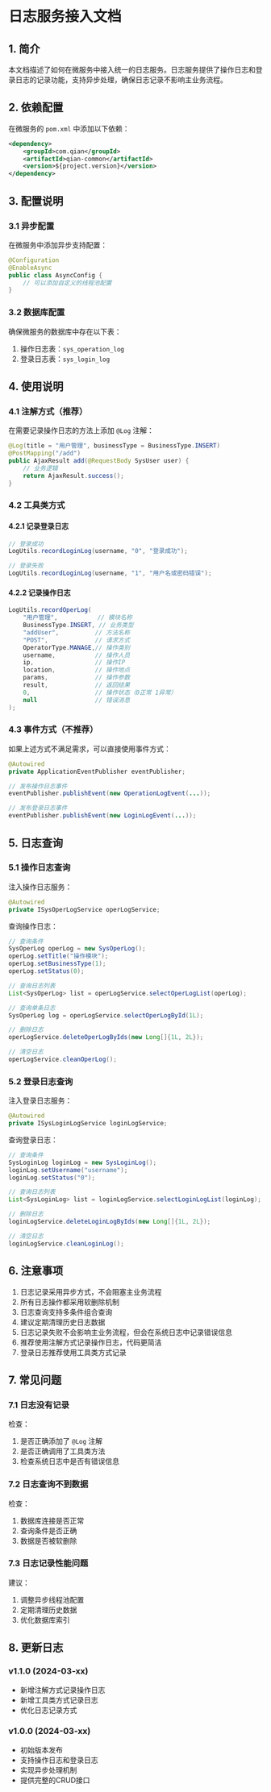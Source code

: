 # 日志服务接入文档

## 1. 简介

本文档描述了如何在微服务中接入统一的日志服务。日志服务提供了操作日志和登录日志的记录功能，支持异步处理，确保日志记录不影响主业务流程。

## 2. 依赖配置

在微服务的 `pom.xml` 中添加以下依赖：

```xml
<dependency>
    <groupId>com.qian</groupId>
    <artifactId>qian-common</artifactId>
    <version>${project.version}</version>
</dependency>
```

## 3. 配置说明

### 3.1 异步配置

在微服务中添加异步支持配置：

```java
@Configuration
@EnableAsync
public class AsyncConfig {
    // 可以添加自定义的线程池配置
}
```

### 3.2 数据库配置

确保微服务的数据库中存在以下表：

1. 操作日志表：`sys_operation_log`
2. 登录日志表：`sys_login_log`

## 4. 使用说明

### 4.1 注解方式（推荐）

在需要记录操作日志的方法上添加 `@Log` 注解：

```java
@Log(title = "用户管理", businessType = BusinessType.INSERT)
@PostMapping("/add")
public AjaxResult add(@RequestBody SysUser user) {
    // 业务逻辑
    return AjaxResult.success();
}
```

### 4.2 工具类方式

#### 4.2.1 记录登录日志

```java
// 登录成功
LogUtils.recordLoginLog(username, "0", "登录成功");

// 登录失败
LogUtils.recordLoginLog(username, "1", "用户名或密码错误");
```

#### 4.2.2 记录操作日志

```java
LogUtils.recordOperLog(
    "用户管理",           // 模块名称
    BusinessType.INSERT, // 业务类型
    "addUser",          // 方法名称
    "POST",             // 请求方式
    OperatorType.MANAGE,// 操作类别
    username,           // 操作人员
    ip,                 // 操作IP
    location,           // 操作地点
    params,             // 操作参数
    result,             // 返回结果
    0,                  // 操作状态（0正常 1异常）
    null                // 错误消息
);
```

### 4.3 事件方式（不推荐）

如果上述方式不满足需求，可以直接使用事件方式：

```java
@Autowired
private ApplicationEventPublisher eventPublisher;

// 发布操作日志事件
eventPublisher.publishEvent(new OperationLogEvent(...));

// 发布登录日志事件
eventPublisher.publishEvent(new LoginLogEvent(...));
```

## 5. 日志查询

### 5.1 操作日志查询

注入操作日志服务：

```java
@Autowired
private ISysOperLogService operLogService;
```

查询操作日志：

```java
// 查询条件
SysOperLog operLog = new SysOperLog();
operLog.setTitle("操作模块");
operLog.setBusinessType(1);
operLog.setStatus(0);

// 查询日志列表
List<SysOperLog> list = operLogService.selectOperLogList(operLog);

// 查询单条日志
SysOperLog log = operLogService.selectOperLogById(1L);

// 删除日志
operLogService.deleteOperLogByIds(new Long[]{1L, 2L});

// 清空日志
operLogService.cleanOperLog();
```

### 5.2 登录日志查询

注入登录日志服务：

```java
@Autowired
private ISysLoginLogService loginLogService;
```

查询登录日志：

```java
// 查询条件
SysLoginLog loginLog = new SysLoginLog();
loginLog.setUsername("username");
loginLog.setStatus("0");

// 查询日志列表
List<SysLoginLog> list = loginLogService.selectLoginLogList(loginLog);

// 删除日志
loginLogService.deleteLoginLogByIds(new Long[]{1L, 2L});

// 清空日志
loginLogService.cleanLoginLog();
```

## 6. 注意事项

1. 日志记录采用异步方式，不会阻塞主业务流程
2. 所有日志操作都采用软删除机制
3. 日志查询支持多条件组合查询
4. 建议定期清理历史日志数据
5. 日志记录失败不会影响主业务流程，但会在系统日志中记录错误信息
6. 推荐使用注解方式记录操作日志，代码更简洁
7. 登录日志推荐使用工具类方式记录

## 7. 常见问题

### 7.1 日志没有记录

检查：
1. 是否正确添加了 `@Log` 注解
2. 是否正确调用了工具类方法
3. 检查系统日志中是否有错误信息

### 7.2 日志查询不到数据

检查：
1. 数据库连接是否正常
2. 查询条件是否正确
3. 数据是否被软删除

### 7.3 日志记录性能问题

建议：
1. 调整异步线程池配置
2. 定期清理历史数据
3. 优化数据库索引

## 8. 更新日志

### v1.1.0 (2024-03-xx)
- 新增注解方式记录操作日志
- 新增工具类方式记录日志
- 优化日志记录方式

### v1.0.0 (2024-03-xx)
- 初始版本发布
- 支持操作日志和登录日志
- 实现异步处理机制
- 提供完整的CRUD接口 